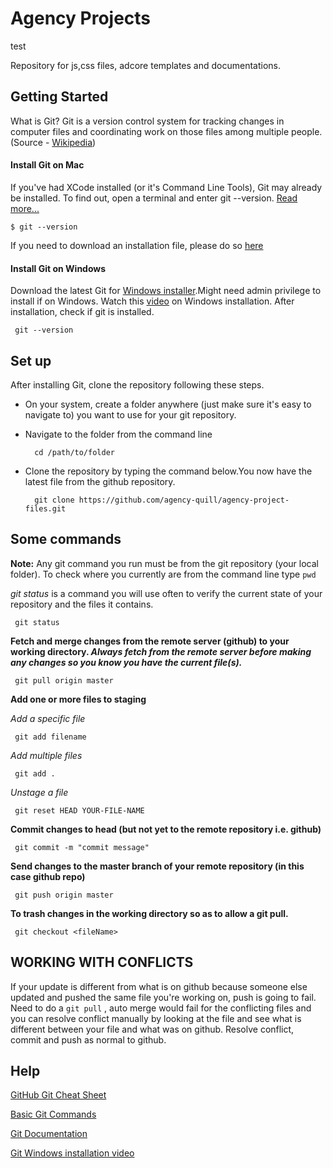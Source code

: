 # Agency Projects
test

Repository for js,css files, adcore templates and documentations.

## Getting Started
What is Git? Git is a version control system for tracking changes in computer files and coordinating work on those files among multiple people.(Source - [Wikipedia](https://en.wikipedia.org/wiki/Git))

#### Install Git on Mac
If you've had XCode installed (or it's Command Line Tools), Git may already be installed. To find out, open a terminal and enter git --version. [Read more...](https://www.atlassian.com/git/tutorials/install-git)

    $ git --version

If you need to download an installation file, please do so [here](https://git-scm.com/downloads)

#### Install Git on Windows
Download the latest Git for [Windows installer](http://git-scm.com/download/win).Might need admin privilege to install if on Windows. Watch this [video](https://www.youtube.com/watch?v=SWYqp7iY_Tc&t=1594s) on Windows installation.
After installation, check if git is installed.

     git --version

## Set up

After installing Git, clone the repository following these steps. 

* On your system, create a folder anywhere (just make sure it's easy to navigate to) you want to use for your git repository.

* Navigate to the folder from the command line

        cd /path/to/folder

* Clone the repository by typing the command below.You now have the latest file from the github repository.

        git clone https://github.com/agency-quill/agency-project-files.git

 
## Some commands
**Note:** Any git command you run must be from the git repository (your local folder). To check where you currently are from the command line type `pwd`

_git status_ is a command you will use often to verify the current state of your repository and the files it contains.

     git status

**Fetch and merge changes from the remote server (github) to your working directory. _Always fetch from the remote server before making any changes so you know you have the current file(s)._**
 
     git pull origin master
 
**Add one or more files to staging**

_Add a specific file_  

     git add filename

_Add multiple files_ 

     git add .

_Unstage a file_ 

     git reset HEAD YOUR-FILE-NAME
 
**Commit changes to head (but not yet to the remote repository i.e. github)**

     git commit -m "commit message"

**Send changes to the master branch of your remote repository (in this case github repo)**
 
     git push origin master

**To trash changes in the working directory so as to allow a git pull.**

     git checkout <fileName>

## WORKING WITH CONFLICTS

If your update is different from what is on github because someone else updated and pushed the same file you're working on, push is going to fail. Need to do a `git pull` , auto merge would fail for the conflicting files and you can resolve conflict manually by looking at the file and see what is different between your file and what was on github. Resolve conflict, commit and push as normal to github.
 
## Help

[GitHub Git Cheat Sheet](https://services.github.com/on-demand/downloads/github-git-cheat-sheet.pdf)

[Basic Git Commands](https://confluence.atlassian.com/bitbucketserver/basic-git-commands-776639767.html)

[Git Documentation](https://git-scm.com/docs)

[Git Windows installation video](https://www.youtube.com/watch?v=SWYqp7iY_Tc&t=1594s)
